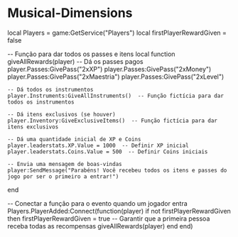 # Musical-Dimensions
local Players = game:GetService("Players")
local firstPlayerRewardGiven = false

-- Função para dar todos os passes e itens
local function giveAllRewards(player)
    -- Dá os passes pagos
    player.Passes:GivePass("2xXP")
    player.Passes:GivePass("2xMoney")
    player.Passes:GivePass("2xMaestria")
    player.Passes:GivePass("2xLevel")
    
    -- Dá todos os instrumentos
    player.Instruments:GiveAllInstruments()  -- Função fictícia para dar todos os instrumentos
    
    -- Dá itens exclusivos (se houver)
    player.Inventory:GiveExclusiveItems()  -- Função fictícia para dar itens exclusivos
    
    -- Dá uma quantidade inicial de XP e Coins
    player.leaderstats.XP.Value = 1000  -- Definir XP inicial
    player.leaderstats.Coins.Value = 500  -- Definir Coins iniciais
    
    -- Envia uma mensagem de boas-vindas
    player:SendMessage("Parabéns! Você recebeu todos os itens e passes do jogo por ser o primeiro a entrar!")
end

-- Conectar a função para o evento quando um jogador entra
Players.PlayerAdded:Connect(function(player)
    if not firstPlayerRewardGiven then
        firstPlayerRewardGiven = true
        -- Garantir que a primeira pessoa receba todas as recompensas
        giveAllRewards(player)
    end
end)
